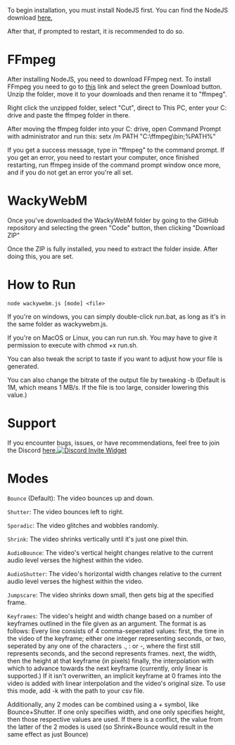   To begin installation, you must install NodeJS first. You can find the NodeJS download [here.](https://nodejs.org/en/)

  After that, if prompted to restart, it is recommended to do so.

# FFmpeg

  After installing NodeJS, you need to download FFmpeg next. To install FFmpeg you need to go to [this](https://ffmpeg.org) link and select the green Download button.
Unzip the folder, move it to your downloads and then rename it to "ffmpeg".

  Right click the unzipped folder, select "Cut", direct to This PC, enter your C: drive and paste the ffmpeg folder in there.

  After moving the ffmpeg folder into your C: drive, open Command Prompt with administrator and run this: setx /m PATH "C:\ffmpeg\bin;%PATH%"

  If you get a success message, type in "ffmpeg" to the command prompt. If you get an error, you need to restart your computer, once finished restarting, run ffmpeg inside of the command prompt window once more, and if you do not get an error you're all set.

# WackyWebM

  Once you've downloaded the WackyWebM folder by going to the GitHub repository and selecting the green "Code" button, then clicking "Download ZIP"

  Once the ZIP is fully installed, you need to extract the folder inside. After doing this, you are set. 
  
# How to Run
  
  `node wackywebm.js [mode] <file>`

If you're on windows, you can simply double-click run.bat, as long as it's in the same folder as wackywebm.js.

If you're on MacOS or Linux, you can run run.sh. You may have to give it permission to execute with chmod +x run.sh.

You can also tweak the script to taste if you want to adjust how your file is generated.

You can also change the bitrate of the output file by tweaking -b (Default is 1M, which means 1 MB/s. If the file is too large, consider lowering this value.)

# Support

  If you encounter bugs, issues, or have recommendations, feel free to join the Discord [here.](https://discord.gg/TmyJfq49AP)[![Discord Invite Widget](https://invidget.switchblade.xyz/EdrqJ6AMKF)](https://discord.gg/EdrqJ6AMKF)

# Modes
`Bounce` (Default): The video bounces up and down.

`Shutter`: The video bounces left to right.

`Sporadic`: The video glitches and wobbles randomly.

`Shrink`: The video shrinks vertically until it's just one pixel thin.

`AudioBounce`: The video's vertical height changes relative to the current audio level verses the highest within the video.

`AudioShutter`: The video's horizontal width changes relative to the current audio level verses the highest within the video.

`Jumpscare`: The video shrinks down small, then gets big at the specified frame.

`Keyframes`:  The video's height and width change based on a number of keyframes outlined in the file given as an argument. The format is as follows:
Every line consists of 4 comma-seperated values:
first, the time in the video of the keyframe; either one integer representing seconds, or two, seperated by any one of the characters ., : or -, where the first still represents seconds, and the second represents frames.
next, the width, then the height at that keyframe (in pixels)
finally, the interpolation with which to advance towards the next keyframe (currently, only linear is supported.)
If it isn't overwritten, an implicit keyframe at 0 frames into the video is added with linear interpolation and the video's original size.
To use this mode, add -k with the path to your csv file.

  Additionally, any 2 modes can be combined using a + symbol, like Bounce+Shutter. If one only specifies width, and one only specifies height, then those respective values are used. If there is a conflict, the value from the latter of the 2 modes is used (so Shrink+Bounce would result in the same effect as just Bounce)
